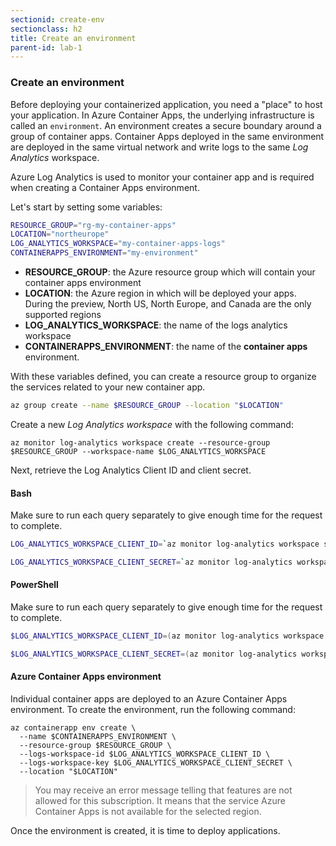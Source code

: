```yaml
---
sectionid: create-env
sectionclass: h2
title: Create an environment
parent-id: lab-1
---
```


### Create an environment

Before deploying your containerized application, you need a "place" to host your application. In Azure Container Apps, the underlying infrastructure is called an `environment`. An environment creates a secure boundary around a group of container apps. Container Apps deployed in the same environment are deployed in the same virtual network and write logs to the same *Log Analytics* workspace.

Azure Log Analytics is used to monitor your container app and is required when creating a Container Apps environment.

Let's start by setting some variables:

``` bash
RESOURCE_GROUP="rg-my-container-apps"
LOCATION="northeurope"
LOG_ANALYTICS_WORKSPACE="my-container-apps-logs"
CONTAINERAPPS_ENVIRONMENT="my-environment"
```

- **RESOURCE_GROUP**: the Azure resource group which will contain your container apps environment
- **LOCATION**: the Azure region in which will be deployed your apps. During the preview, North US, North Europe, and Canada are the only supported regions
- **LOG_ANALYTICS_WORKSPACE**: the name of the logs analytics workspace
- **CONTAINERAPPS_ENVIRONMENT**: the name of the **container apps** environment.

With these variables defined, you can create a resource group to organize the services related to your new container app.

```  bash
az group create --name $RESOURCE_GROUP --location "$LOCATION"
```

Create a new *Log Analytics workspace* with the following command:

```azurecli
az monitor log-analytics workspace create --resource-group $RESOURCE_GROUP --workspace-name $LOG_ANALYTICS_WORKSPACE
```

Next, retrieve the Log Analytics Client ID and client secret.

#### Bash

Make sure to run each query separately to give enough time for the request to complete.

```bash
LOG_ANALYTICS_WORKSPACE_CLIENT_ID=`az monitor log-analytics workspace show --query customerId -g $RESOURCE_GROUP -n $LOG_ANALYTICS_WORKSPACE --out tsv`
```

```bash
LOG_ANALYTICS_WORKSPACE_CLIENT_SECRET=`az monitor log-analytics workspace get-shared-keys --query primarySharedKey -g $RESOURCE_GROUP -n $LOG_ANALYTICS_WORKSPACE --out tsv`
```

#### PowerShell

Make sure to run each query separately to give enough time for the request to complete.

```powershell
$LOG_ANALYTICS_WORKSPACE_CLIENT_ID=(az monitor log-analytics workspace show --query customerId -g $RESOURCE_GROUP -n $LOG_ANALYTICS_WORKSPACE --out tsv)
```

```powershell
$LOG_ANALYTICS_WORKSPACE_CLIENT_SECRET=(az monitor log-analytics workspace get-shared-keys --query primarySharedKey -g $RESOURCE_GROUP -n $LOG_ANALYTICS_WORKSPACE --out tsv)
```

#### Azure Container Apps environment

Individual container apps are deployed to an Azure Container Apps environment. To create the environment, run the following command:

```azurecli
az containerapp env create \
  --name $CONTAINERAPPS_ENVIRONMENT \
  --resource-group $RESOURCE_GROUP \
  --logs-workspace-id $LOG_ANALYTICS_WORKSPACE_CLIENT_ID \
  --logs-workspace-key $LOG_ANALYTICS_WORKSPACE_CLIENT_SECRET \
  --location "$LOCATION"
```

> You may receive an error message telling that features are not allowed for this subscription. It means that the service Azure Container Apps is not available for the selected region.

Once the environment is created, it is time to deploy applications.
